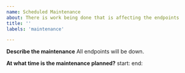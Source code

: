 ```yaml
---
name: Scheduled Maintenance
about: There is work being done that is affecting the endpoints
title: ''
labels: 'maintenance'

---
```


**Describe the maintenance**
All endpoints will be down.

**At what time is the maintenance planned?**
start:
end:

<!--
start: 2022-01-06T13:30:00Z
end: 2022-01-06T16:30:00Z
expectedDown: GET to /dummy, POST to /dummy, POST to /bias_detection, POST to /stance_detection, POST to /claim_detection, POST to /fact_check, POST to /search, POST to /feedback, POST to /auth/login
-->

